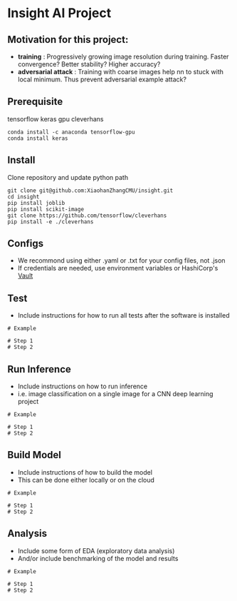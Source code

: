 # Insight AI Project

## Motivation for this project:
- **training** : Progressively growing image resolution during training. Faster convergence? Better stability? Higher accuracy?
- **adversarial attack** : Training with coarse images help nn to stuck with local minimum. Thus prevent adversarial example attack?

## Prerequisite
tensorflow
keras
gpu
cleverhans

```
conda install -c anaconda tensorflow-gpu 
conda install keras
```

## Install
Clone repository and update python path
```
git clone git@github.com:XiaohanZhangCMU/insight.git
cd insight
pip install joblib
pip install scikit-image
git clone https://github.com/tensorflow/cleverhans
pip install -e ./cleverhans

```

## Configs
- We recommond using either .yaml or .txt for your config files, not .json
- If credentials are needed, use environment variables or HashiCorp's [Vault](https://www.vaultproject.io/)

## Test
- Include instructions for how to run all tests after the software is installed
```
# Example

# Step 1
# Step 2
```

## Run Inference
- Include instructions on how to run inference
- i.e. image classification on a single image for a CNN deep learning project
```
# Example

# Step 1
# Step 2
```

## Build Model
- Include instructions of how to build the model
- This can be done either locally or on the cloud
```
# Example

# Step 1
# Step 2
```


## Analysis
- Include some form of EDA (exploratory data analysis)
- And/or include benchmarking of the model and results
```
# Example

# Step 1
# Step 2
```

